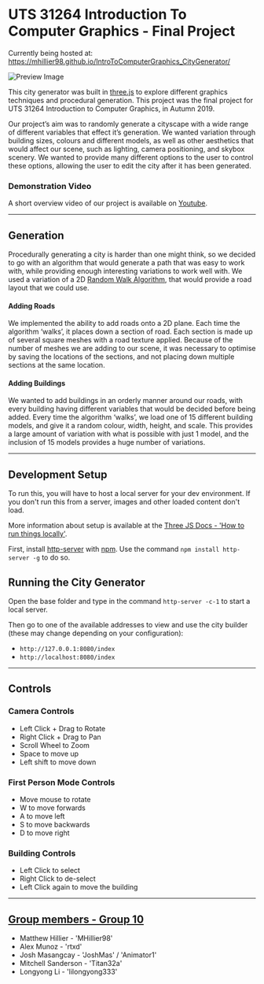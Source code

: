 # UTS 31264 Introduction To Computer Graphics - Final Project

Currently being hosted at: https://mhillier98.github.io/IntroToComputerGraphics_CityGenerator/

![Preview Image](https://github.com/MHillier98/IntroToComputerGraphics_CityGenerator/blob/master/assets/img-preview/preview-full.png "Preview Image")

This city generator was built in [three.js](https://threejs.org/) to explore different graphics techniques and procedural generation. This project was the final project for UTS 31264 Introduction to Computer Graphics, in Autumn 2019.

Our project’s aim was to randomly generate a cityscape with a wide range of different variables that effect it’s generation. We wanted variation through building sizes, colours and different models, as well as other aesthetics that would affect our scene, such as lighting, camera positioning, and skybox scenery. We wanted to provide many different options to the user to control these options, allowing the user to edit the city after it has been generated.

### Demonstration Video
A short overview video of our project is available on [Youtube](https://www.youtube.com/watch?v=k7xkfOuArYo).

---

## Generation
Procedurally generating a city is harder than one might think, so we decided to go with an algorithm that would generate a path that was easy to work with, while providing enough interesting variations to work well with. We used a variation of a 2D [Random Walk Algorithm](https://en.wikipedia.org/wiki/Random_walk), that would provide a road layout that we could use.

#### Adding Roads
We implemented the ability to add roads onto a  2D plane. Each time the algorithm ‘walks’, it places down a section of road. Each section is made up of several square meshes with a road texture applied. Because of the number of meshes we are adding to our scene, it was necessary to optimise by saving the locations of the sections, and not placing down multiple sections at the same location.

#### Adding Buildings
We wanted to add buildings in an orderly manner around our roads, with every building having different variables that would be decided before being added. Every time the algorithm ‘walks’, we load one of 15 different building models, and give it a random colour, width, height, and scale. This provides a large amount of variation with what is possible with just 1 model, and the inclusion of 15 models provides a huge number of variations.

---

## Development Setup
To run this, you will have to host a local server for your dev environment. If you don't run this from a server, images and other loaded content don't load.

More information about setup is available at the [Three JS Docs - 'How to run things locally'](https://threejs.org/docs/#manual/en/introduction/How-to-run-things-locally).

First, install [http-server](https://www.npmjs.com/package/http-server) with [npm](https://www.npmjs.com/). Use the command `npm install http-server -g` to do so.

## Running the City Generator
Open the base folder and type in the command `http-server -c-1` to start a local server.

Then go to one of the available addresses to view and use the city builder (these may change depending on your configuration):
* `http://127.0.0.1:8080/index`
* `http://localhost:8080/index`

---

## Controls

### Camera Controls
* Left Click + Drag to Rotate
* Right Click + Drag to Pan
* Scroll Wheel to Zoom
* Space to move up
* Left shift to move down

### First Person Mode Controls
* Move mouse to rotate
* W to move forwards
* A to move left
* S to move backwards
* D to move right

### Building Controls
* Left Click to select
* Right Click to de-select
* Left Click again to move the building

---

## [Group members - Group 10](https://github.com/MHillier98/IntroToComputerGraphics_CityGenerator/graphs/contributors)
* Matthew Hillier - 'MHillier98'
* Alex Munoz - 'rtxd'
* Josh Masangcay - 'JoshMas' / 'Animator1'
* Mitchell Sanderson - 'Titan32a'
* Longyong Li - 'lilongyong333'
